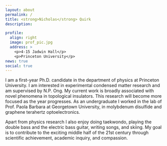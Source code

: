 ```yaml
---
layout: about
permalink: /
title: <strong>Nicholas</strong> Quirk
description: 

profile:
  align: right
  image: prof_pic.jpg
  address: >
    <p>4-15 Jadwin Hall</p>
    <p>Princeton University</p>
news: true
social: true
---
```

I am a first-year Ph.D. candidate in the department of physics at Princeton University. I am interested in experimental condensed matter research and am supervised by N.P. Ong. My current work is broadly associated with novel phenomena in topological insulators. This research will become more focused as the year progresses. As an undergraduate I worked in the lab of Prof. Paola Barbara at Georgetown University, in molybdenum disulfide and graphene terahertz optoelectronics. 

Apart from physics research I also enjoy doing taekwondo, playing the double bass and the electric bass guitar, writing songs, and skiing.
My goal is to contribute to the exciting middle half of the 21st century through scientific achievement, academic inquiry, and compassion.
